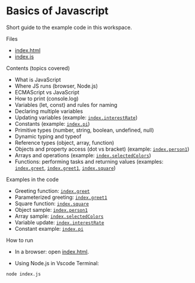 # Basics of Javascript


Short guide to the example code in this workspace.

Files
- [index.html](index.html)
- [index.js](index.js)

Contents (topics covered)
- What is JavaScript
- Where JS runs (browser, Node.js)
- ECMAScript vs JavaScript
- How to print (console.log)
- Variables (let, const) and rules for naming
- Declaring multiple variables
- Updating variables (example: [`index.interestRate`](index.js))
- Constants (example: [`index.pi`](index.js))
- Primitive types (number, string, boolean, undefined, null)
- Dynamic typing and typeof
- Reference types (object, array, function)
- Objects and property access (dot vs bracket) (example: [`index.person1`](index.js))
- Arrays and operations (example: [`index.selectedColors`](index.js))
- Functions: performing tasks and returning values (examples: [`index.greet`](index.js), [`index.greet1`](index.js), [`index.square`](index.js))

Examples in the code
- Greeting function: [`index.greet`](index.js)
- Parameterized greeting: [`index.greet1`](index.js)
- Square function: [`index.square`](index.js)
- Object sample: [`index.person1`](index.js)
- Array sample: [`index.selectedColors`](index.js)
- Variable update: [`index.interestRate`](index.js)
- Constant example: [`index.pi`](index.js)

How to run
- In a browser: open [index.html](index.html).
  
- Using Node.js in Vscode Terminal:
```bash
node index.js
